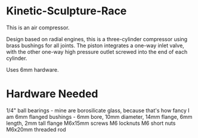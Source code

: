 # Kinetic-Sculpture-Race

This is an air compressor.

Design based on radial engines, this is a three-cylinder compressor using brass
bushings for all joints.  The piston integrates a one-way inlet valve, with the
other one-way high pressure outlet screwed into the end of each cylinder.

Uses 6mm hardware.

# Hardware Needed
1/4" ball bearings - mine are borosilicate glass, because that's how fancy I am
6mm flanged bushings - 6mm bore, 10mm diameter, 14mm flange, 6mm length, 2mm tall flange
M6x15mm screws
M6 locknuts
M6 short nuts
M6x20mm threaded rod

